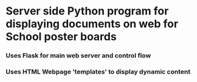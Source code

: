 # Server side Python program for displaying documents on web for School poster boards
### Uses Flask for main web server and control flow
### Uses HTML Webpage 'templates' to display dynamic content
